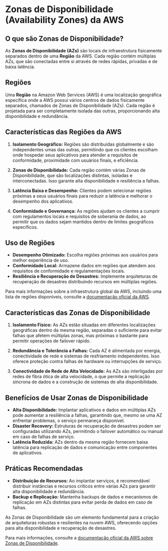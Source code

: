 # Zonas de Disponibilidade (Availability Zones) da AWS

## O que são Zonas de Disponibilidade?

As **Zonas de Disponibilidade (AZs)** são locais de infraestrutura fisicamente separados dentro de uma **Região** da AWS. Cada região contém múltiplas AZs, que são conectadas entre si através de redes rápidas, privadas e de baixa latência.

## Regiões

Uma **Região** na Amazon Web Services (AWS) é uma localização geográfica específica onde a AWS possui vários centros de dados fisicamente separados, chamados de Zonas de Disponibilidade (AZs). Cada região é projetada para ser completamente isolada das outras, proporcionando alta disponibilidade e redundância.

## Características das Regiões da AWS

1. **Isolamento Geográfico:** Regiões são distribuídas globalmente e são independentes umas das outras, permitindo que os clientes escolham onde hospedar seus aplicativos para atender a requisitos de conformidade, proximidade com usuários finais, e eficiência.

2. **Zonas de Disponibilidade:** Cada região contém várias Zonas de Disponibilidade, que são localizações distintas, isoladas e interconectadas. Isso garante alta disponibilidade e resiliência a falhas.

3. **Latência Baixa e Desempenho:** Clientes podem selecionar regiões próximas a seus usuários finais para reduzir a latência e melhorar o desempenho dos aplicativos.

4. **Conformidade e Governança:** As regiões ajudam os clientes a cumprir com regulamentos locais e requisitos de soberania de dados, ao permitir que os dados sejam mantidos dentro de limites geográficos específicos.

## Uso de Regiões

- **Desempenho Otimizado:** Escolha regiões próximas aos usuários para melhor experiência de uso.
- **Conformidade Local:** Armazene dados em regiões que atendem aos requisitos de conformidade e regulamentações locais.
- **Resiliência e Recuperação de Desastres:** Implemente arquiteturas de recuperação de desastres distribuindo recursos em múltiplas regiões.

Para mais informações sobre a infraestrutura global da AWS, incluindo uma lista de regiões disponíveis, consulte a [documentação oficial da AWS](https://aws.amazon.com/about-aws/global-infrastructure/regions_az/).



## Características das Zonas de Disponibilidade

1. **Isolamento Físico:** As AZs estão situadas em diferentes localizações geográficas dentro da mesma região, separadas o suficiente para evitar falhas que afetem múltiplas zonas, mas próximas o bastante para permitir operações de failover rápido.

2. **Redundância e Tolerância a Falhas:** Cada AZ é alimentada por energia, conectividade de rede e sistemas de resfriamento independentes. Isso oferece proteção contra falhas de hardware ou interrupções de serviço.

3. **Conectividade de Rede de Alta Velocidade:** As AZs são interligadas por redes de fibra ótica de alta velocidade, o que permite a replicação síncrona de dados e a construção de sistemas de alta disponibilidade.

## Benefícios de Usar Zonas de Disponibilidade

- **Alta Disponibilidade:** Implantar aplicativos e dados em múltiplas AZs pode aumentar a resiliência a falhas, garantindo que, mesmo se uma AZ enfrentar problemas, o serviço permaneça disponível.
- **Disaster Recovery:** Estruturas de recuperação de desastres podem ser configuradas utilizando AZs, permitindo o failover automático ou manual em caso de falhas de serviço.
- **Latência Reduzida:** AZs dentro da mesma região fornecem baixa latência para replicação de dados e comunicação entre componentes de aplicativos.

## Práticas Recomendadas

- **Distribuição de Recursos:** Ao implantar serviços, é recomendável distribuir instâncias e recursos críticos entre várias AZs para garantir alta disponibilidade e redundância.
- **Backup e Replicação:** Mantenha backups de dados e mecanismos de replicação em AZs distintas para evitar perda de dados em caso de falhas.

As Zonas de Disponibilidade são um elemento fundamental para a criação de arquiteturas robustas e resilientes na nuvem AWS, oferecendo opções para alta disponibilidade e recuperação de desastres.

Para mais informações, consulte a [documentação oficial da AWS sobre Zonas de Disponibilidade](https://aws.amazon.com/about-aws/global-infrastructure/availability-zones/).
